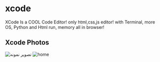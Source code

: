 # xcode
XCode Is a COOL Code Editor! only html,css,js editor! with Terminal, more OS, Python and Html run, memory all in browser!

## Xcode Photos


![تصویر نمونه](ScreenShot/your_image.png)
![home](ScreenShot/home.jpg)
